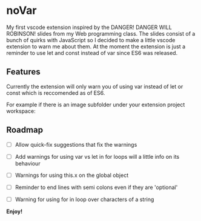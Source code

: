 # noVar

My first vscode extension inspired by the DANGER! DANGER WILL ROBINSON! slides from my Web programming class. The slides consist of a bunch of quirks with JavaScript so I decided to make a little vscode extension to warn me about them. At the moment the extension is just a reminder to use let and const instead of var since ES6 was released.

## Features

Currently the extension will only warn you of using var instead of let or const which is reccomended as of ES6.

For example if there is an image subfolder under your extension project workspace:


## Roadmap

* [ ] Allow quick-fix suggestions that fix the warnings
* [ ] Add warnings for using var vs let in for loops will a little info on its behaviour
* [ ] Warnings for using this.x on the global object
* [ ] Reminder to end lines with semi colons even if they are 'optional'
* [ ] Warning for using for in loop over characters of a string


**Enjoy!**
